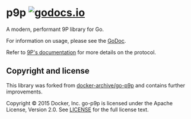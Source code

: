 # p9p [![godocs.io](https://godocs.io/git.omarpolo.com/go-p9p?status.svg)](https://godocs.io/git.omarpolo.com/go-p9p)

A modern, performant 9P library for Go.

For information on usage, please see the
[GoDoc](https://godocs.io/git.omarpolo.com/go-p9p).

Refer to [9P's documentation](http://9p.cat-v.org/documentation)
for more details on the protocol.

## Copyright and license

This library was forked from [docker-archive/go-p9p][docker-go-p9p]
and contains further improvements.

[docker-go-p9p]: https://github.com/docker-archive/go-p9p

Copyright © 2015 Docker, Inc. go-p9p is licensed under the Apache
License, Version 2.0. See [LICENSE](LICENSE) for the full license
text.
